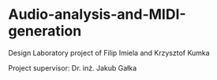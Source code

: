 # Audio-analysis-and-MIDI-generation
Design Laboratory project of  Filip Imiela and Krzysztof Kumka

Project supervisor: Dr. inż. Jakub Gałka
